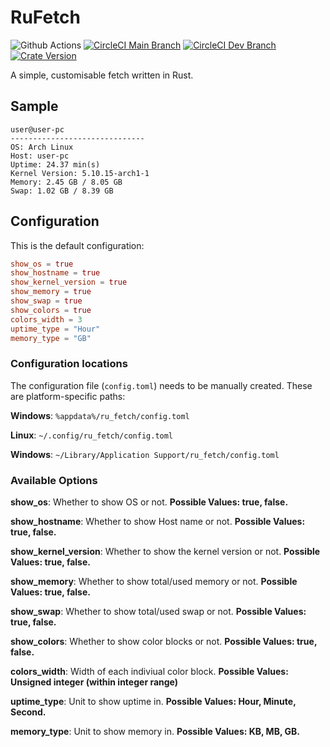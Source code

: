 # RuFetch
![Github Actions](https://github.com/supremedeity/rufetch/actions/workflows/rust.yml/badge.svg)
[![CircleCI Main Branch](https://circleci.com/gh/SupremeDeity/RuFetch/tree/main.svg?style=svg)](https://circleci.com/gh/SupremeDeity/RuFetch/tree/main)
[![CircleCI Dev Branch](https://circleci.com/gh/SupremeDeity/RuFetch/tree/dev.svg?style=svg)](https://circleci.com/gh/SupremeDeity/RuFetch/tree/dev)
[![Crate Version](https://img.shields.io/crates/v/ru_fetch?color=green&label=Crate%20version)](https:/crates.io/crates/ru_fetch)

A simple, customisable fetch written in Rust.

## Sample
```
user@user-pc
------------------------------
OS: Arch Linux
Host: user-pc
Uptime: 24.37 min(s)
Kernel Version: 5.10.15-arch1-1
Memory: 2.45 GB / 8.05 GB
Swap: 1.02 GB / 8.39 GB
```

## Configuration
This is the default configuration:
```toml
show_os = true
show_hostname = true
show_kernel_version = true
show_memory = true
show_swap = true
show_colors = true
colors_width = 3
uptime_type = "Hour"
memory_type = "GB"
```

### **Configuration locations**
The configuration file (`config.toml`) needs to be manually created. These are platform-specific paths:

**Windows**: `%appdata%/ru_fetch/config.toml`

**Linux**: `~/.config/ru_fetch/config.toml`

**Windows**: `~/Library/Application Support/ru_fetch/config.toml`

### **Available Options**
**show_os**: Whether to show OS or not. 
**Possible Values: true, false.**

**show_hostname**: Whether to show Host name or not. 
**Possible Values: true, false.**

**show_kernel_version**: Whether to show the kernel version or not. 
**Possible Values: true, false.**

**show_memory**: Whether to show total/used memory or not. 
**Possible Values: true, false.**

**show_swap**: Whether to show total/used swap or not. 
**Possible Values: true, false.**

**show_colors**: Whether to show color blocks or not. 
**Possible Values: true, false.**

**colors_width**: Width of each indiviual color block. 
**Possible Values: Unsigned integer (within integer range)**

**uptime_type**: Unit to show uptime in. 
**Possible Values: Hour, Minute, Second.**

**memory_type**: Unit to show memory in.
**Possible Values: KB, MB, GB.**

